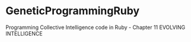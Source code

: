 GeneticProgrammingRuby
======================

Programming Collective Intelligence code in Ruby - Chapter 11 EVOLVING INTELLIGENCE 
